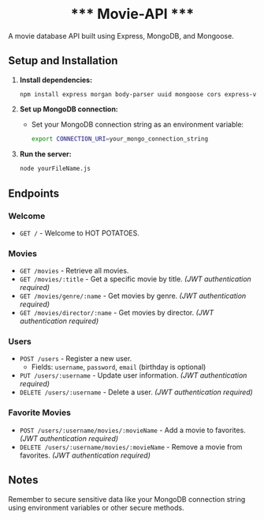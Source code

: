 <p align="center">
<h1 align="center" style="margin-top: 0px;">*** Movie-API ***</h1>
</p>

A movie database API built using Express, MongoDB, and Mongoose.

## Setup and Installation

1. **Install dependencies:**
    ```bash
    npm install express morgan body-parser uuid mongoose cors express-validator passport
    ```

2. **Set up MongoDB connection:**
    - Set your MongoDB connection string as an environment variable:
        ```bash
        export CONNECTION_URI=your_mongo_connection_string
        ```

3. **Run the server:**
    ```bash
    node yourFileName.js
    ```

## Endpoints

### Welcome

- `GET /` - Welcome to HOT POTATOES.

### Movies

- `GET /movies` - Retrieve all movies.
- `GET /movies/:title` - Get a specific movie by title. *(JWT authentication required)*
- `GET /movies/genre/:name` - Get movies by genre. *(JWT authentication required)*
- `GET /movies/director/:name` - Get movies by director. *(JWT authentication required)*

### Users

- `POST /users` - Register a new user. 
    - Fields: `username`, `password`, `email` (birthday is optional)
- `PUT /users/:username` - Update user information. *(JWT authentication required)*
- `DELETE /users/:username` - Delete a user. *(JWT authentication required)*

### Favorite Movies

- `POST /users/:username/movies/:movieName` - Add a movie to favorites. *(JWT authentication required)*
- `DELETE /users/:username/movies/:movieName` - Remove a movie from favorites. *(JWT authentication required)*

## Notes

Remember to secure sensitive data like your MongoDB connection string using environment variables or other secure methods.
